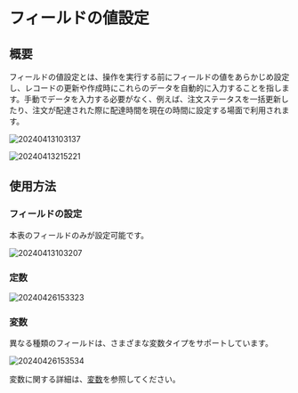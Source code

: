 # フィールドの値設定

## 概要

フィールドの値設定とは、操作を実行する前にフィールドの値をあらかじめ設定し、レコードの更新や作成時にこれらのデータを自動的に入力することを指します。手動でデータを入力する必要がなく、例えば、注文ステータスを一括更新したり、注文が配達された際に配達時間を現在の時間に設定する場面で利用されます。

![20240413103137](https://static-docs.nocobase.com/20240413103137.png)

![20240413215221](https://static-docs.nocobase.com/20240413215221.png)

## 使用方法

### フィールドの設定

本表のフィールドのみが設定可能です。

![20240413103207](https://static-docs.nocobase.com/20240413103207.png)

### 定数

![20240426153323](https://static-docs.nocobase.com/20240426153323.png)

### 変数

異なる種類のフィールドは、さまざまな変数タイプをサポートしています。

![20240426153534](https://static-docs.nocobase.com/20240426153534.png)

変数に関する詳細は、[変数](/handbook/ui/variables)を参照してください。

